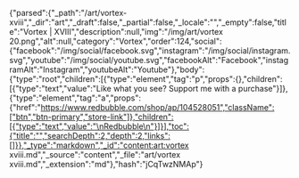 {"parsed":{"_path":"/art/vortex-xviii","_dir":"art","_draft":false,"_partial":false,"_locale":"","_empty":false,"title":"Vortex | XVIII","description":null,"img":"/img/art/vortex 20.png","alt":null,"category":"Vortex","order":124,"social":{"facebook":"/img/social/facebook.svg","instagram":"/img/social/instagram.svg","youtube":"/img/social/youtube.svg","facebookAlt":"Facebook","instagramAlt":"Instagram","youtubeAlt":"Youtube"},"body":{"type":"root","children":[{"type":"element","tag":"p","props":{},"children":[{"type":"text","value":"Like what you see? Support me with a purchase"}]},{"type":"element","tag":"a","props":{"href":"https://www.redbubble.com/shop/ap/104528051","className":["btn","btn-primary","store-link"]},"children":[{"type":"text","value":"\nRedbubble\n"}]}],"toc":{"title":"","searchDepth":2,"depth":2,"links":[]}},"_type":"markdown","_id":"content:art:vortex xviii.md","_source":"content","_file":"art/vortex xviii.md","_extension":"md"},"hash":"jCqTwzNMAp"}